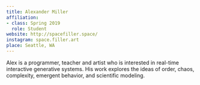 ```yaml
---
title: Alexander Miller
affiliation:
- class: Spring 2019
  role: Student
website: http://spacefiller.space/
instagram: space.filler.art
place: Seattle, WA
---
```

Alex is a programmer, teacher and artist who is interested in real-time interactive generative systems. His work explores the ideas of order, chaos, complexity, emergent behavior, and scientific modeling.